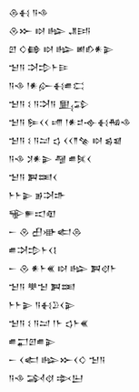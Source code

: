 <div class='block'>
<div class='line'>𒁲𒈬 𒀀𒈾</div>
<div class='line'>𒊮𒁍 𒊭 𒈗 𒂗𒅀</div>
<div class='line'>𒇻 𒄭𒂵 𒊭 𒈗 𒅖𒁓𒀭𒉌</div>
<div class='line'>𒈠𒀀 𒋫𒄠𒈨𒄿</div>
<div class='line'>𒀀𒈾 𒁹𒀭𒅎𒈬𒌑𒀫</div>
<div class='line'>𒈠𒀀 𒑱 𒀀𒋫𒀀 𒅅𒁉</div>
<div class='line'>𒈠𒀀 𒌉𒌋𒌋 𒋬 𒁹𒀭𒄑𒉢𒈬𒄀𒈾</div>
<div class='line'>𒈠𒀀 𒑱 𒀀𒁺 𒌓 𒌋𒌋𒈫𒆚 𒊭 𒌗𒇯</div>
<div class='line'>𒀀𒈾 𒋡𒀭𒉌 𒆷 𒌑𒍮𒌋</div>
<div class='line'>𒈠𒀀 𒀉𒌅𒌋</div>
<div class='line'>𒈨𒈨𒉌 𒂊𒋫𒈥</div>
<div class='line'>𒊍𒊓𒀊𒊏</div>
<div class='line'>𒀸 𒊮 𒌷𒀝𒅗𒁲</div>
<div class='line'>𒌑𒋫𒄠𒈨𒌋𒋙</div>
<div class='line'>𒀸 𒊮 𒀭𒈨𒌍 𒊭 𒈗 𒀉𒋼𒈨</div>
<div class='line'>𒈠𒀀 𒋧𒈠 𒀉𒌅</div>
<div class='line'>𒈨𒈨𒉌 𒀀𒈬𒊒𒌋𒉌</div>
<div class='line'>𒈠𒀀 𒑱 𒀀𒁺 𒁹𒈨 𒌓𒈨𒌍</div>
<div class='line'>𒌑𒂷𒇻𒌑𒉌</div>
<div class='line'>𒀸 𒌋𒅗 𒈗𒁍𒌋𒄭 𒈠𒀀</div>
<div class='line'>𒀀𒈾 𒋆𒋼 𒇸𒌨</div>
</div>
